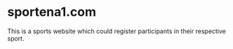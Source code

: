 # sportena1.com
This is a sports website which could register participants in their respective sport.
